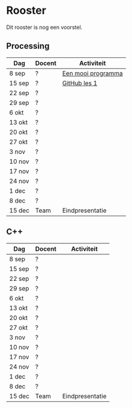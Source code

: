 # Rooster

Dit rooster is nog een voorstel.

## Processing

Dag|Docent|Activiteit
---|---|---
8 sep|?|[Een mooi programma](LessenProcessing/EenMooiProgramma/README.md) 
15 sep|?|[GitHub les 1](LessenProcessing/GitHub/README.md)
22 sep|?|
29 sep|?|
6 okt|?|
13 okt|?|
20 okt|?|
27 okt|?|
3 nov|?|
10 nov|?|
17 nov|?|
24 nov|?|
1 dec|?|
8 dec|?|
15 dec|Team|Eindpresentatie

## C++

Dag|Docent|Activiteit
---|---|---
8 sep|?|
15 sep|?|
22 sep|?|
29 sep|?|
6 okt|?|
13 okt|?|
20 okt|?|
27 okt|?|
3 nov|?|
10 nov|?|
17 nov|?|
24 nov|?|
1 dec|?|
8 dec|?|
15 dec|Team|Eindpresentatie
